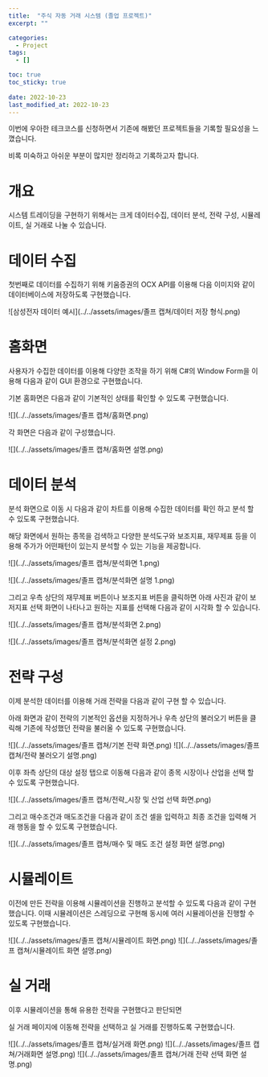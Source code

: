 ```yaml
---
title:  "주식 자동 거래 시스템 (졸업 프로젝트)" 
excerpt: ""

categories:
  - Project
tags:
  - []

toc: true
toc_sticky: true
 
date: 2022-10-23
last_modified_at: 2022-10-23
---
```


이번에 우아한 테크코스를 신청하면서 기존에 해봤던 프로젝트들을 기록할 필요성을 느꼈습니다.

비록 미숙하고 아쉬운 부분이 많지만 정리하고 기록하고자 합니다.

# 개요

시스템 트레이딩을 구현하기 위해서는 크게 데이터수집, 데이터 분석, 전략 구성, 시뮬레이트, 실 거래로 나눌 수 있습니다.


# 데이터 수집
첫번째로 데이터를 수집하기 위해 키움증권의 OCX API를 이용해 다음 이미지와 같이 데이터베이스에 저장하도록 구현했습니다.


![삼성전자 데이터 예시](../../assets/images/졸프 캡쳐/데이터 저장 형식.png)

# 홈화면

사용자가 수집한 데이터를 이용해 다양한 조작을 하기 위해 C#의 Window Form을 이용해 다음과 같이 GUI 환경으로 구현했습니다.

기본 홈화면은 다음과 같이 기본적인 상태를 확인할 수 있도록 구현했습니다.

![](../../assets/images/졸프 캡쳐/홈화면.png)

각 화면은 다음과 같이 구성했습니다. 

![](../../assets/images/졸프 캡쳐/홈화면 설명.png)

# 데이터 분석

분석 화면으로 이동 시 다음과 같이 차트를 이용해 수집한 데이터를 확인 하고 분석 할 수 있도록 구현했습니다.

해당 화면에서 원하는 종목을 검색하고 다양한 분석도구와 보조지표, 재무제표 등을 이용해 주가가 어떤패턴이 있는지 분석할 수 있는 기능을 제공합니다.


![](../../assets/images/졸프 캡쳐/분석화면 1.png)

![](../../assets/images/졸프 캡쳐/분석화면 설명 1.png)

그리고 우측 상단의 재무제표 버튼이나 보조지표 버튼을 클릭하면 아래 사진과 같이 보저지표 선택 화면이 나타나고
원하는 지표를 선택해 다음과 같이 시각화 할 수 있습니다.

![](../../assets/images/졸프 캡쳐/분석화면 2.png)

![](../../assets/images/졸프 캡쳐/분석화면 설정 2.png)

# 전략 구성

이제 분석한 데이터를 이용해 거래 전략을 다음과 같이 구현 할 수 있습니다.

아래 화면과 같이 전략의 기본적인 옵션을 지정하거나 우측 상단의 불러오기 버튼을 클릭해 기존에 작성했던 전략을 불러올 수 있도록 구현했습니다.

![](../../assets/images/졸프 캡쳐/기본 전략 화면.png)
![](../../assets/images/졸프 캡쳐/전략 불러오기 설명.png)

이후 좌측 상단의 대상 설정 탭으로 이동해 다음과 같이 종목 시장이나 산업을 선택 할 수 있도록 구현했습니다.

![](../../assets/images/졸프 캡쳐/전략_시장 및 산업 선택 화면.png)

그리고 매수조건과 매도조건을 다음과 같이 조건 셀을 입력하고 최종 조건을 입력해 거래 행동을 할 수 있도록 구현했습니다.

![](../../assets/images/졸프 캡쳐/매수 및 매도 조건 설정 화면 설명.png)

# 시뮬레이트

이전에 만든 전략을 이용해 시뮬레이션을 진행하고 분석할 수 있도록 다음과 같이 구현했습니다.
이때 시뮬레이션은 스레딩으로 구현해 동시에 여러 시뮬레이션을 진행할 수 있도록 구현했습니다.

![](../../assets/images/졸프 캡쳐/시뮬레이트 화면.png)
![](../../assets/images/졸프 캡쳐/시뮬레이트 화면 설명.png)

# 실 거래

이후 시뮬레이션을 통해 유용한 전략을 구현했다고 판단되면 

실 거래 페이지에 이동해 전략을 선택하고 실 거래를 진행하도록 구현했습니다.

![](../../assets/images/졸프 캡쳐/실거래 화면.png)
![](../../assets/images/졸프 캡쳐/거래화면 설명.png)
![](../../assets/images/졸프 캡쳐/거래 전략 선택 화면 설명.png)
